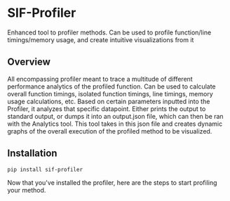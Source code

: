 # SIF-Profiler

Enhanced tool to profiler methods. Can be used to profile function/line timings/memory usage, and create intuitive visualizations from it

## Overview

All encompassing profiler meant to trace a multitude of different performance analytics of the profiled function. Can be used to calculate overall function timings, isolated function timings, line timings, memory usage calculations, etc. Based on certain parameters inputted into the Profiler, it analyzes that specific datapoint. Either prints the output to standard output, or dumps it into an output.json file, which can then be ran with the Analytics tool. This tool takes in this json file and creates dynamic graphs of the overall execution of the profiled method to be visualized.

## Installation

```
pip install sif-profiler
```

Now that you've installed the profiler, here are the steps to start profiling your method.
